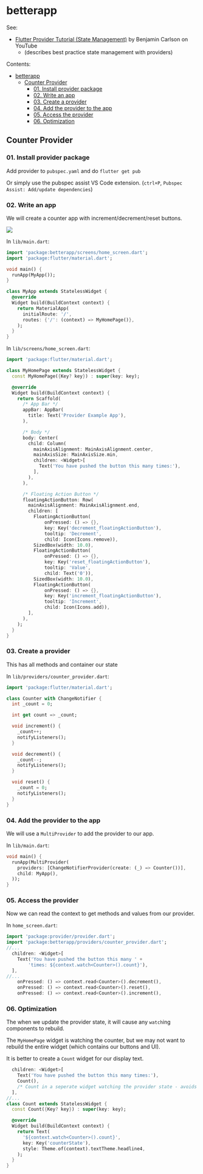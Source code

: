 # betterapp

See:
* [Flutter Provider Tutorial (State Management)](https://www.youtube.com/watch?v=L_QMsE2v6dw) by Benjamin Carlson on YouTube
  * (describes best practice state management with providers)

Contents:
- [betterapp](#betterapp)
  - [Counter Provider](#counter-provider)
    - [01. Install provider package](#01-install-provider-package)
    - [02. Write an app](#02-write-an-app)
    - [03. Create a provider](#03-create-a-provider)
    - [04. Add the provider to the app](#04-add-the-provider-to-the-app)
    - [05. Access the provider](#05-access-the-provider)
    - [06. Optimization](#06-optimization)

## Counter Provider

### 01. Install provider package

Add provider to `pubspec.yaml` and do `flutter get pub`

Or simply use the pubspec assist VS Code extension. (`ctrl+P`, `Pubspec Assist: Add/update dependencies`)

### 02. Write an app

We will create a counter app with increment/decrement/reset buttons.

![](img/2021-06-13-15-47-28.png)

In `lib/main.dart`:
```dart
import 'package:betterapp/screens/home_screen.dart';
import 'package:flutter/material.dart';

void main() {
  runApp(MyApp());
}

class MyApp extends StatelessWidget {
  @override
  Widget build(BuildContext context) {
    return MaterialApp(
      initialRoute: '/',
      routes: {'/': (context) => MyHomePage()},
    );
  }
}
```

In `lib/screens/home_screen.dart`:
```dart
import 'package:flutter/material.dart';

class MyHomePage extends StatelessWidget {
  const MyHomePage({Key? key}) : super(key: key);

  @override
  Widget build(BuildContext context) {
    return Scaffold(
      /* App Bar */
      appBar: AppBar(
        title: Text('Provider Example App'),
      ),

      /* Body */
      body: Center(
        child: Column(
          mainAxisAlignment: MainAxisAlignment.center,
          mainAxisSize: MainAxisSize.min,
          children: <Widget>[
            Text('You have pushed the button this many times:'),
          ],
        ),
      ),

      /* Floating Action Button */
      floatingActionButton: Row(
        mainAxisAlignment: MainAxisAlignment.end,
        children: [
          FloatingActionButton(
              onPressed: () => {},
              key: Key('decrement_floatingActionButton'),
              tooltip: 'Decrement',
              child: Icon(Icons.remove)),
          SizedBox(width: 10.0),
          FloatingActionButton(
              onPressed: () => {},
              key: Key('reset_floatingActionButton'),
              tooltip: 'Value',
              child: Text('0')),
          SizedBox(width: 10.0),
          FloatingActionButton(
              onPressed: () => {},
              key: Key('increment_floatingActionButton'),
              tooltip: 'Increment',
              child: Icon(Icons.add)),
        ],
      ),
    );
  }
}
```

### 03. Create a provider

This has all methods and container our state

In `lib/providers/counter_provider.dart`:
```dart
import 'package:flutter/material.dart';

class Counter with ChangeNotifier {
  int _count = 0;

  int get count => _count;

  void increment() {
    _count++;
    notifyListeners();
  }

  void decrement() {
    _count--;
    notifyListeners();
  }

  void reset() {
    _count = 0;
    notifyListeners();
  }
}
```

### 04. Add the provider to the app

We will use a `MultiProvider` to add the provider to our app.

In `lib/main.dart`:
```dart
void main() {
  runApp(MultiProvider(
    providers: [ChangeNotifierProvider(create: (_) => Counter())],
    child: MyApp(),
  ));
}
```

### 05. Access the provider

Now we can read the context to get methods and values from our provider.

In `home_screen.dart`:
```dart
import 'package:provider/provider.dart';
import 'package:betterapp/providers/counter_provider.dart';
//...
  children: <Widget>[
    Text('You have pushed the button this many ' +
        'times: ${context.watch<Counter>().count}'),
  ],
//...
    onPressed: () => context.read<Counter>().decrement(),
    onPressed: () => context.read<Counter>().reset(),
    onPressed: () => context.read<Counter>().increment(),
```

### 06. Optimization

The when we update the provider state, it will cause any `watch`ing components to rebuild.

The `MyHomePage` widget is watching the counter, but we may not want to rebuild the entire widget
(which contains our buttons and UI).

It is better to create a `Count` widget for our display text.

```dart
  children: <Widget>[
    Text('You have pushed the button this many times:'),
    Count(),
    /* Count in a seperate widget watching the provider state - avoids rebuilding entire widget */
  ],
//...
class Count extends StatelessWidget {
  const Count({Key? key}) : super(key: key);

  @override
  Widget build(BuildContext context) {
    return Text(
      '${context.watch<Counter>().count}',
      key: Key('counterState'),
      style: Theme.of(context).textTheme.headline4,
    );
  }
}
```


